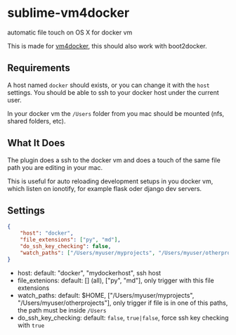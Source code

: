 # sublime-vm4docker
automatic file touch on OS X for docker vm

This is made for [vm4docker](https://github.com/yvess/vm4docker), this
should also work with boot2docker.

## Requirements

A host named `docker` should exists, or you can change it with the `host` settings.
You should be able to ssh to your docker host under the current user.

In your docker vm the `/Users` folder from you mac should be mounted
(nfs, shared folders, etc). 

## What It Does

The plugin does a ssh to the docker vm and does a
touch of the same file path you are editing in your mac.

This is useful for auto reloading development setups in you docker vm, which
listen on ionotify, for example flask oder django dev servers.

## Settings

```json
{
    "host": "docker",
    "file_extensions": ["py", "md"],
    "do_ssh_key_checking": false,
    "watch_paths": ["/Users/myuser/myprojects", "/Users/myuser/otherprojects"]
}
```

- host: default: "docker", "mydockerhost", ssh host
- file_extenions:  default: [] (all), ["py", "md"], only trigger with this file extensions
- watch_paths: default: $HOME, ["/Users/myuser/myprojects", "/Users/myuser/otherprojects"],
  only trigger if file is in one of this paths, the path must be inside `/Users`
- do_ssh_key_checking: default: `false`, `true|false`, force ssh key checking with `true`
